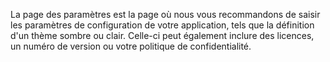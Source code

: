 ﻿La page des paramètres est la page où nous vous recommandons de saisir les paramètres de configuration de votre application, tels que la définition d'un thème sombre ou clair. Celle-ci peut également inclure des licences, un numéro de version ou votre politique de confidentialité.
